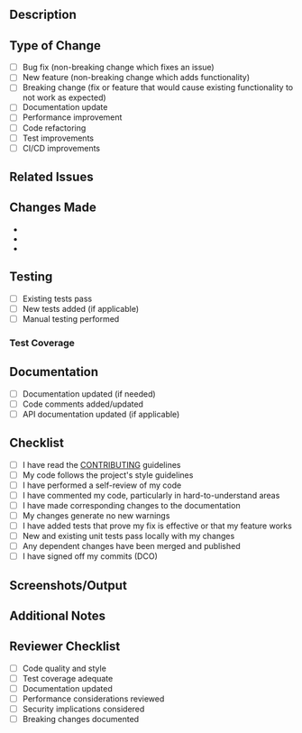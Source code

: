 ## Description

<!-- Provide a brief description of the changes in this PR -->

## Type of Change

<!-- Mark the relevant option with an "x" -->

- [ ] Bug fix (non-breaking change which fixes an issue)
- [ ] New feature (non-breaking change which adds functionality)
- [ ] Breaking change (fix or feature that would cause existing functionality to not work as expected)
- [ ] Documentation update
- [ ] Performance improvement
- [ ] Code refactoring
- [ ] Test improvements
- [ ] CI/CD improvements

## Related Issues

<!-- Link to any related issues using keywords like "Fixes #123" or "Closes #456" -->

## Changes Made

<!-- List the main changes made in this PR -->

- 
- 
- 

## Testing

<!-- Describe how you tested your changes -->

- [ ] Existing tests pass
- [ ] New tests added (if applicable)
- [ ] Manual testing performed

### Test Coverage

<!-- If applicable, describe new test coverage -->

## Documentation

<!-- Mark the relevant options with an "x" -->

- [ ] Documentation updated (if needed)
- [ ] Code comments added/updated
- [ ] API documentation updated (if applicable)

## Checklist

<!-- Mark completed items with an "x" -->

- [ ] I have read the [CONTRIBUTING](../CONTRIBUTING.md) guidelines
- [ ] My code follows the project's style guidelines
- [ ] I have performed a self-review of my code
- [ ] I have commented my code, particularly in hard-to-understand areas
- [ ] I have made corresponding changes to the documentation
- [ ] My changes generate no new warnings
- [ ] I have added tests that prove my fix is effective or that my feature works
- [ ] New and existing unit tests pass locally with my changes
- [ ] Any dependent changes have been merged and published
- [ ] I have signed off my commits (DCO)

## Screenshots/Output

<!-- If applicable, add screenshots or command output to help explain your changes -->

## Additional Notes

<!-- Add any additional notes, considerations, or context for reviewers -->

## Reviewer Checklist

<!-- For reviewers to complete -->

- [ ] Code quality and style
- [ ] Test coverage adequate
- [ ] Documentation updated
- [ ] Performance considerations reviewed
- [ ] Security implications considered
- [ ] Breaking changes documented
